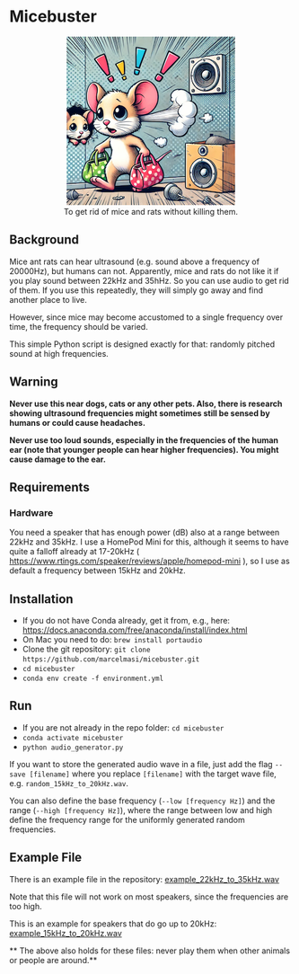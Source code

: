 # Micebuster
<div style="text-align:center"><img src="mouse.png" alt="Mouse leaving the house"/><br />
To get rid of mice and rats without killing them.</div>

## Background
Mice ant rats can hear ultrasound (e.g. sound above a frequency of 20000Hz), but humans can not. Apparently, mice and
rats do not like it if you play sound between 22kHz and 35hHz. So you can use audio to get rid of them. If
you use this repeatedly, they will simply go away and find another place to live.

However, since mice may become accustomed to a single frequency over time, the frequency
should be varied.

This simple Python script is designed exactly for that: randomly pitched sound at high frequencies.

## Warning
**Never use this near dogs, cats or any other pets. Also, there is research showing ultrasound
frequencies might sometimes still be sensed by humans or could cause headaches.**

**Never use too loud sounds, especially in the frequencies of the human ear (note that younger people can hear higher 
frequencies). You might cause damage to the ear.**

## Requirements
### Hardware
You need a speaker that has enough power (dB) also at a range between 22kHz and 35kHz.
I use a HomePod Mini for this, although it seems to have quite a falloff already at 17-20kHz (
https://www.rtings.com/speaker/reviews/apple/homepod-mini ), so I use as default a frequency between 15kHz and 20kHz.

## Installation
- If you do not have Conda already, get it from, e.g., here: https://docs.anaconda.com/free/anaconda/install/index.html
- On Mac you need to do: `brew install portaudio`
- Clone the git repository: `git clone https://github.com/marcelmasi/micebuster.git`
- `cd micebuster`
- `conda env create -f environment.yml`

## Run
- If you are not already in the repo folder: `cd micebuster`
- `conda activate micebuster`
- `python audio_generator.py`

If you want to store the generated audio wave in a file, just add the flag `--save [filename]` where you replace
`[filename]` with the target wave file, e.g. `random_15kHz_to_20kHz.wav`.

You can also define the base frequency (`--low [frequency Hz]`) and the range (`--high [frequency Hz]`), where the
range between low and high define the frequency range for the uniformly generated random frequencies.

## Example File
There is an example file in the repository: [example_22kHz_to_35kHz.wav](example_22kHz_to_35kHz.wav)

Note that this file will not work on most speakers, since the frequencies are too high.

This is an example for speakers that do go up to 20kHz: [example_15kHz_to_20kHz.wav](example_15kHz_to_20kHz.wav)

** The above also holds for these files: never play them when other animals or people are around.**
